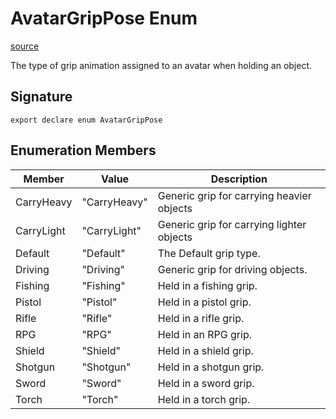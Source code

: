 # AvatarGripPose Enum

[source](https://developers.meta.com/horizon-worlds/reference/2.0.0/core_avatargrippose)

The type of grip animation assigned to an avatar when holding an object.

## Signature

```
export declare enum AvatarGripPose
```

## Enumeration Members

| Member | Value | Description |
| --- | --- | --- |
| CarryHeavy | "CarryHeavy" | Generic grip for carrying heavier objects |
| CarryLight | "CarryLight" | Generic grip for carrying lighter objects |
| Default | "Default" | The Default grip type. |
| Driving | "Driving" | Generic grip for driving objects. |
| Fishing | "Fishing" | Held in a fishing grip. |
| Pistol | "Pistol" | Held in a pistol grip. |
| Rifle | "Rifle" | Held in a rifle grip. |
| RPG | "RPG" | Held in an RPG grip. |
| Shield | "Shield" | Held in a shield grip. |
| Shotgun | "Shotgun" | Held in a shotgun grip. |
| Sword | "Sword" | Held in a sword grip. |
| Torch | "Torch" | Held in a torch grip. |